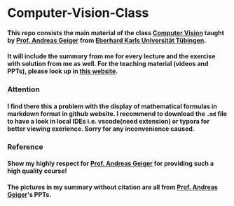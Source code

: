# Computer-Vision-Class
#### This repo consists the main material of the class [Computer Vision](https://uni-tuebingen.de/fakultaeten/mathematisch-naturwissenschaftliche-fakultaet/fachbereiche/informatik/lehrstuehle/autonomous-vision/lectures/computer-vision/) taught by [Prof. Andreas Geiger](https://www.cvlibs.net/) from [Eberhard Karls Universität Tübingen](https://uni-tuebingen.de/).
#### It will include the summary from me for every lecture and the exercise with solution from me as well. For the teaching material (videos and PPTs), please look up in [this website](https://uni-tuebingen.de/fakultaeten/mathematisch-naturwissenschaftliche-fakultaet/fachbereiche/informatik/lehrstuehle/autonomous-vision/lectures/computer-vision/).

### Attention
#### I find there this a problem with the display of mathematical formulas in markdown format in github website. I recommend to download the `.md` file to have a look in local IDEs i.e. vscode(need extension) or typora for better viewing exerience. Sorry for any inconvenience caused.


### Reference
#### Show my highly respect for [Prof. Andreas Geiger](https://www.cvlibs.net/) for providing such a high quality course!
#### The pictures in my summary without citation are all from [Prof. Andreas Geiger](https://www.cvlibs.net/)'s PPTs. 
